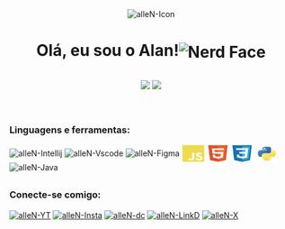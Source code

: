 
<div align="center">
 <img alt="alleN-Icon" height="40%" width="40%" src="https://octodex.github.com/images/spidertocat.png">
 <h1>Olá, eu sou o Alan!<img align="center" src="https://raw.githubusercontent.com/Tarikul-Islam-Anik/Animated-Fluent-Emojis/master/Emojis/Smilies/Nerd%20Face.png" alt="Nerd Face" width="42" height="42" />
 </h1>
</div>
<h2 align="center">
 <img height="160em" src="https://github-readme-stats.vercel.app/api?username=oalleeN&show_icons=true&theme=onedark&include_all_commits=true&count_private=true"/>
 <img height="160em" src="https://github-readme-stats.vercel.app/api/top-langs/?username=oalleeN&layout=compact&langs_count=6&theme=onedark"/>
</h2>
<div style="display: inline_block"><br>
  <h3 align="left"> Linguagens e ferramentas: </h3>
 <div>
  <img align="center" alt="alleN-Intellij" height="30" width="40" src="https://cdn.jsdelivr.net/gh/devicons/devicon@latest/icons/intellij/intellij-original.svg" />
  <img align="center" alt="alleN-Vscode" height="30" width="40" src="https://cdn.jsdelivr.net/gh/devicons/devicon@latest/icons/vscode/vscode-original.svg" />
  <img align="center" alt="alleN-Figma" height="30" width="40" src="https://cdn.jsdelivr.net/gh/devicons/devicon@latest/icons/figma/figma-original.svg" /
  <br/>
  <img align="center" alt="alleN-Js" height="30" width="40" src="https://raw.githubusercontent.com/devicons/devicon/master/icons/javascript/javascript-plain.svg">
  <img align="center" alt="alleN-HTML" height="30" width="40" src="https://raw.githubusercontent.com/devicons/devicon/master/icons/html5/html5-original.svg">
  <img align="center" alt="alleN-CSS" height="30" width="40" src="https://raw.githubusercontent.com/devicons/devicon/master/icons/css3/css3-original.svg">
  <img align="center" alt="alleN-Python" height="30" width="40" src="https://raw.githubusercontent.com/devicons/devicon/master/icons/python/python-original.svg">
  <img align="center" alt="alleN-Java" height="30" width="40" src="https://cdn.jsdelivr.net/gh/devicons/devicon@latest/icons/java/java-original.svg" ">
 </div>
 
  ##

<div> 
  <h3> Conecte-se comigo: </h3>
  <a href="https://www.youtube.com/channel/UCShv5fOOvg7Odd-4hiawpnw" target="_blank"><img align="center" alt="alleN-YT" height="40" width="40" src="https://cdn.discordapp.com/attachments/1206762879278260237/1211030823294468167/youtube.png?ex=65ecb758&is=65da4258&hm=f36306d9177cb66df54a170bbc7370d7f803b5848b37bf8403600b37c4d50e25&" target="_blank"></a>
  <a href="https://instagram.com/itsnotallenn" target="_blank"><img align="center" alt="alleN-Insta" height="40" width="40" src="https://cdn.discordapp.com/attachments/1206762879278260237/1211030823579422770/instagram.png?ex=65ecb758&is=65da4258&hm=73aef9edaaf5f2dcd1f30009a62d48d97e32babc43bb577d7469f49b170e8c09&" target="_blank"></a>
 <a href="https://discord.gg/wagxzStdcR" target="_blank"><img align="center" alt="alleN-dc" height="40" width="40" src="https://cdn.discordapp.com/attachments/1206762879278260237/1211030822958927942/discordia.png?ex=65ecb758&is=65da4258&hm=5a2e0062be4771896729a9dd455fcc0fcc2e701fabb05902c589cc1064e716f3&" target="_blank"></a>
  <a href="https://www.linkedin.com/in/alan-filho-3616a92b7/" target="_blank"><img align="center" alt="alleN-LinkD" height="40" width="40" src="https://cdn.discordapp.com/attachments/1206762879278260237/1211030822669389905/linkedin.png?ex=65ecb757&is=65da4257&hm=e9dfccf139c1c542941595b71c31dda476eb9d8f8b35a66be7eec1fbf5b6d961&" target="_blank"></a>
  <a href="https://twitter.com/itsnotallenn" target="_blank"><img align="center" alt="alleN-X" height="40" width="40" src="https://cdn.discordapp.com/attachments/1206762879278260237/1211030822434512946/twitter.png?ex=65ecb757&is=65da4257&hm=404a233d8461843ff944529416f22576d1cf29262c5757d4a748b46e46d2498a&" target="_blank"></a>

